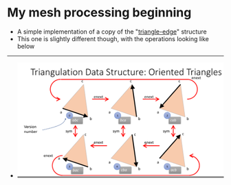 # My mesh processing beginning

* A simple implementation of a copy of the "[triangle-edge](https://graphics.stanford.edu/courses/cs468-02-fall/readings/mucke.ps)" structure
* This one is slightly different though, with the operations looking like below
---
* ![](./pics/triangle-edge.png)